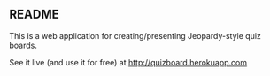 ## README

This is a web application for creating/presenting Jeopardy-style quiz boards.

See it live (and use it for free) at http://quizboard.herokuapp.com
